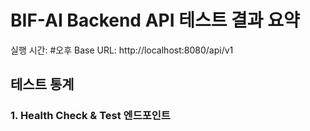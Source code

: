 # BIF-AI Backend API 테스트 결과 요약
실행 시간: #오후
Base URL: http://localhost:8080/api/v1

## 테스트 통계
### 1. Health Check & Test 엔드포인트

